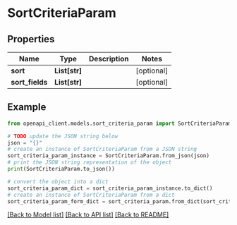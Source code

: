# SortCriteriaParam


## Properties

Name | Type | Description | Notes
------------ | ------------- | ------------- | -------------
**sort** | **List[str]** |  | [optional] 
**sort_fields** | **List[str]** |  | [optional] 

## Example

```python
from openapi_client.models.sort_criteria_param import SortCriteriaParam

# TODO update the JSON string below
json = "{}"
# create an instance of SortCriteriaParam from a JSON string
sort_criteria_param_instance = SortCriteriaParam.from_json(json)
# print the JSON string representation of the object
print(SortCriteriaParam.to_json())

# convert the object into a dict
sort_criteria_param_dict = sort_criteria_param_instance.to_dict()
# create an instance of SortCriteriaParam from a dict
sort_criteria_param_form_dict = sort_criteria_param.from_dict(sort_criteria_param_dict)
```
[[Back to Model list]](../README.md#documentation-for-models) [[Back to API list]](../README.md#documentation-for-api-endpoints) [[Back to README]](../README.md)


